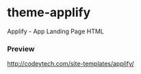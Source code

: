# theme-applify
Applify - App Landing Page HTML

### Preview
http://codeytech.com/site-templates/applify/
